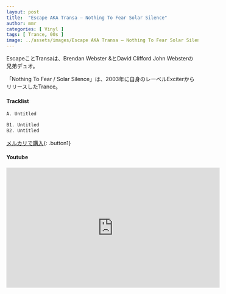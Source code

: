 ```yaml
---
layout: post
title:  "Escape AKA Transa – Nothing To Fear Solar Silence"
author: mmr
categories: [ Vinyl ]
tags: [ Trance, 00s ]
image: ../assets/images/Escape AKA Transa – Nothing To Fear Solar Silence.jpg
---
```


EscapeことTransaは、Brendan Webster &とDavid Clifford John Websterの兄弟デュオ。

「Nothing To Fear / Solar Silence」は、2003年に自身のレーベルExciterからリリースしたTrance。

#### Tracklist
```md
A. Untitled

B1. Untitled
B2. Untitled
```

[メルカリで購入](https://jp.mercari.com/item/m38913802157?afid=6142608987){: .button1}

#### Youtube
<iframe width="560" height="315" src="https://www.youtube.com/embed/vGkGAaKeYHM?si=cRWQdRbdYfim5Upz" title="YouTube video player" frameborder="0" allow="accelerometer; autoplay; clipboard-write; encrypted-media; gyroscope; picture-in-picture; web-share" referrerpolicy="strict-origin-when-cross-origin" allowfullscreen></iframe>
